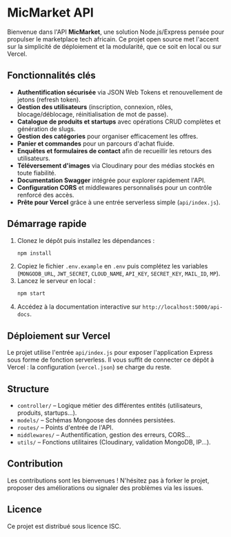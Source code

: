 # MicMarket API

Bienvenue dans l'API **MicMarket**, une solution Node.js/Express pensée pour propulser le marketplace tech africain. Ce projet open source met l'accent sur la simplicité de déploiement et la modularité, que ce soit en local ou sur Vercel.

## Fonctionnalités clés

- **Authentification sécurisée** via JSON Web Tokens et renouvellement de jetons (refresh token).
- **Gestion des utilisateurs** (inscription, connexion, rôles, blocage/déblocage, réinitialisation de mot de passe).
- **Catalogue de produits et startups** avec opérations CRUD complètes et génération de slugs.
- **Gestion des catégories** pour organiser efficacement les offres.
- **Panier et commandes** pour un parcours d'achat fluide.
- **Enquêtes et formulaires de contact** afin de recueillir les retours des utilisateurs.
- **Téléversement d'images** via Cloudinary pour des médias stockés en toute fiabilité.
- **Documentation Swagger** intégrée pour explorer rapidement l'API.
- **Configuration CORS** et middlewares personnalisés pour un contrôle renforcé des accès.
- **Prête pour Vercel** grâce à une entrée serverless simple (`api/index.js`).

## Démarrage rapide

1. Clonez le dépôt puis installez les dépendances :
   ```bash
   npm install
   ```
2. Copiez le fichier `.env.example` en `.env` puis complétez les variables (`MONGODB_URL`, `JWT_SECRET`, `CLOUD_NAME`, `API_KEY`, `SECRET_KEY`, `MAIL_ID`, `MP`).
3. Lancez le serveur en local :
   ```bash
   npm start
   ```
4. Accédez à la documentation interactive sur `http://localhost:5000/api-docs`.

## Déploiement sur Vercel

Le projet utilise l'entrée `api/index.js` pour exposer l'application Express sous forme de fonction serverless. Il vous suffit de connecter ce dépôt à Vercel : la configuration (`vercel.json`) se charge du reste.

## Structure

- `controller/` – Logique métier des différentes entités (utilisateurs, produits, startups...).
- `models/` – Schémas Mongoose des données persistées.
- `routes/` – Points d'entrée de l'API.
- `middlewares/` – Authentification, gestion des erreurs, CORS...
- `utils/` – Fonctions utilitaires (Cloudinary, validation MongoDB, IP...).

## Contribution

Les contributions sont les bienvenues ! N'hésitez pas à forker le projet, proposer des améliorations ou signaler des problèmes via les issues.

## Licence

Ce projet est distribué sous licence ISC.
